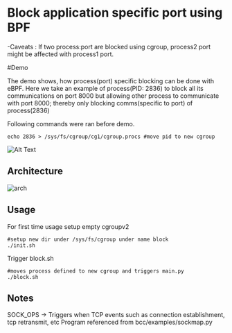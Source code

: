 # Block application specific port using BPF


-Caveats : If two process:port are blocked using cgroup, process2 port might be affected with process1 port.

#Demo


The demo shows, how process(port) specific blocking can be done with eBPF. Here we take an example of process(PID: 2836) to block all its communications on port 8000 but allowing other process to communicate with port 8000; thereby only blocking comms(specific to port) of process(2836)

Following commands were ran before demo.
```sudo mkdir /sys/fs/cgroup/cg1 #make new cgroup
echo 2836 > /sys/fs/cgroup/cg1/cgroup.procs #move pid to new cgroup
```


![Alt Text](https://raw.githubusercontent.com/wolf1892/temp1/main/Untitled%20Project.gif)




## Architecture

![arch](https://raw.githubusercontent.com/wolf1892/temp1/main/architect.png?raw=true)


## Usage

For first time usage setup empty cgroupv2

```
#setup new dir under /sys/fs/cgroup under name block
./init.sh
```
Trigger block.sh
```
#moves process defined to new cgroup and triggers main.py
./block.sh
```


## Notes
SOCK_OPS -> Triggers when TCP events such as connection establishment, tcp retransmit, etc
Program referenced from bcc/examples/sockmap.py

